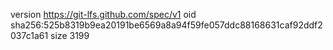 version https://git-lfs.github.com/spec/v1
oid sha256:525b8319b9ea20191be6569a8a94f59fe057ddc88168631caf92ddf2037c1a61
size 3199
